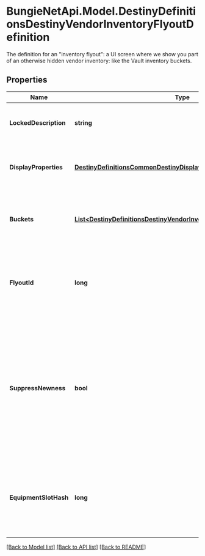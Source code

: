 # BungieNetApi.Model.DestinyDefinitionsDestinyVendorInventoryFlyoutDefinition
The definition for an \"inventory flyout\": a UI screen where we show you part of an otherwise hidden vendor inventory: like the Vault inventory buckets.
## Properties

Name | Type | Description | Notes
------------ | ------------- | ------------- | -------------
**LockedDescription** | **string** | If the flyout is locked, this is the reason why. | [optional] 
**DisplayProperties** | [**DestinyDefinitionsCommonDestinyDisplayPropertiesDefinition**](DestinyDefinitionsCommonDestinyDisplayPropertiesDefinition.md) | The title and other common properties of the flyout. | [optional] 
**Buckets** | [**List&lt;DestinyDefinitionsDestinyVendorInventoryFlyoutBucketDefinition&gt;**](DestinyDefinitionsDestinyVendorInventoryFlyoutBucketDefinition.md) | A list of inventory buckets and other metadata to show on the screen. | [optional] 
**FlyoutId** | **long** | An identifier for the flyout, in case anything else needs to refer to them. | [optional] 
**SuppressNewness** | **bool** | If this is true, don&#39;t show any of the glistening \&quot;this is a new item\&quot; UI elements, like we show on the inventory items themselves in in-game UI. | [optional] 
**EquipmentSlotHash** | **long** | If this flyout is meant to show you the contents of the player&#39;s equipment slot, this is the slot to show. | [optional] 

[[Back to Model list]](../README.md#documentation-for-models) [[Back to API list]](../README.md#documentation-for-api-endpoints) [[Back to README]](../README.md)

